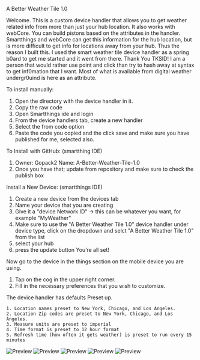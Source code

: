 A Better Weather Tile 1.0

Welcome.  This is a custom device handler that allows you to get weather related info from more than just your hub location.  It also works with webCore.  You can build pistons based on the attributes in the handler.  Smartthings and webCore can get this information for the hub location, but is more difficult to get info for locations away from your hub.  Thus the reason I built this.  I used the smart weather tile device handler as a spring b0ard to get me started and it went from there. Thank You TKSID!
I am a person that would rather use point and click than try to hash away at syntax to get inf0mation that I want.  Most of what is available from digital weather undergr0uind is here as an attribute.  

To install manually:
  1. Open the directory with the device handler in it.  
  2. Copy the raw code
  3. Open Smartthings ide and login
  4. From the device handlers tab, create a new handler
  5. Select the from code option
  6. Paste the code you copied and the click save and make sure you have published for me, selected also.
  
  To Install with GitHub: (smartthing IDE)
  1.  Owner: Gopack2 Name: A-Better-Weather-Tile-1.0
  2.  Once you have that; update from repository and make sure to check the publish box 
  
  Install a New Device: (smartthings IDE)
  1. Create a new device from the devices tab
  2. Name your device that you are creating
  3. Give it a "device Network ID" -> this can be whatever you want, for example "MyWeather"
  4. Make sure to use the "A Better Weather Tile 1.0" device handler under device type, click on the dropdown
     and selct "A Better Weather Tile 1.0" from the list
  5. select your hub 
  6. press the update button
  You’re all set!
  
  Now go to the device in the things section on the mobile device you are using.  
  1. Tap on the cog in the upper right corner.  
  2. Fill in the necessary preferences that you wish to customize.
  
  The device handler has defaults Preset up.
    
    1. Location names preset to New York, Chicago, and Los Angeles.
    2. Location Zip codes are preset to New York, Chicago, and Los Angeles.
    3. Measure units are preset to imperial
    4. Time format is preset to 12 hour format
    5. Refresh time (how often it gets weather) is preset to run every 15 minutes  
    
    
![Preview](https://raw.githubusercontent.com/Gopack2/A-Better-Weather-Tile-1.0/master/pics/IMG-2852.PNG)
![Preview](https://raw.githubusercontent.com/Gopack2/A-Better-Weather-Tile-1.0/master/pics/IMG-2853.PNG)
![Preview](https://raw.githubusercontent.com/Gopack2/A-Better-Weather-Tile-1.0/master/pics/IMG-2854.PNG)
![Preview](https://raw.githubusercontent.com/Gopack2/A-Better-Weather-Tile-1.0/master/pics/IMG-2855.PNG)
![Preview](https://raw.githubusercontent.com/Gopack2/A-Better-Weather-Tile-1.0/master/pics/IMG-2856.PNG)
